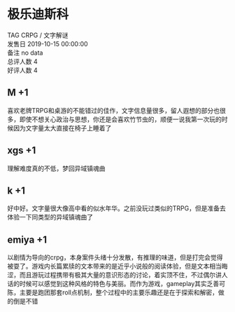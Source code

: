 



# 极乐迪斯科
  
TAG CRPG / 文字解谜  
发售日 2019-10-15 00:00:00  
备注 no data  
总评人数 4  
好评人数 4
## M +1


喜欢老牌TRPG和桌游的不能错过的佳作，文字信息量很多，留人遐想的部分也很多，即使不想关心政治与思想，你还是会喜欢竹节虫的，顺便一说我第一次玩的时候因为文字量太大直接在椅子上睡着了
## xgs +1


理解难度真的不低，梦回异域镇魂曲
## k +1


好中好。文字量很大像高中看的似水年华。之前没玩过类似的TRPG，但是准备去体验一下同类型的异域镇魂曲了
## emiya +1


以剧情为导向的crpg，本身案件头绪十分发散，有推理的味道，但是打完会觉得被耍了。游戏内长篇累牍的文本带来的是近乎小说般的阅读体验，但是文本相当晦涩，而且游玩过程携带有极其大量的意识形态的讨论，着实顶不住，不过偶尔讲人话的时候可以感觉到这种风格的特色与美丽。而作为游戏，gameplay其实乏善可陈，主要是跑团那套roll点机制，整个过程中的主要乐趣还是在于探索和解密，做的倒是不错